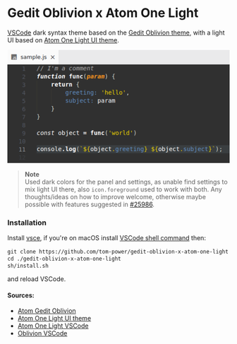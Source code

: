 # Gedit Oblivion x Atom One Light

[VSCode](https://code.visualstudio.com/) dark syntax theme based on the [Gedit Oblivion theme](https://github.com/mig/gedit-themes/blob/master/oblivion.xml), with a light UI based on [Atom One Light UI theme](https://github.com/atom/one-light-ui).

![demo](https://github.com/tom-power/gedit-oblivion-x-atom-one-light/blob/main/assets/sample.png)

> **Note**  
> Used dark colors for the panel and settings, as unable find settings to mix light UI there, also `icon.foreground` used to work with both. 
> Any thoughts/ideas on how to improve welcome, otherwise maybe possible with features suggested in [#25986](https://github.com/microsoft/vscode/issues/25986).

### Installation

Install [vsce](https://github.com/microsoft/vscode-vsce), if you're on macOS install [VSCode shell command](https://code.visualstudio.com/docs/setup/mac#_launching-from-the-command-line) then:

```
git clone https://github.com/tom-power/gedit-oblivion-x-atom-one-light
cd ./gedit-oblivion-x-atom-one-light
sh/install.sh
```

and reload VSCode.

#### Sources:

- [Atom Gedit Oblivion](https://github.com/robertfoss/atom_gedit_oblivion)
- [Atom One Light UI theme](https://github.com/atom/one-light-ui)
- [Atom One Light VSCode](https://github.com/akamud/vscode-theme-onelight)
- [Oblivion VSCode](https://github.com/Educorreia932/Oblivion-Theme)
